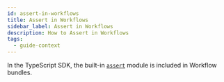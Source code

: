 ```yaml
---
id: assert-in-workflows
title: Assert in Workflows
sidebar_label: Assert in Workflows
description: How to Assert in Workflows
tags:
  - guide-context
---
```


<!-- not used -->

In the TypeScript SDK, the built-in [`assert`](https://nodejs.org/api/assert.html) module is included in Workflow bundles.

<!--
Chad: We did this in Python as well, but it's not really that globally applicable. I wouldn't make a whole huge section at a heading level on par w/ the actual important stuff just for this.
-->
